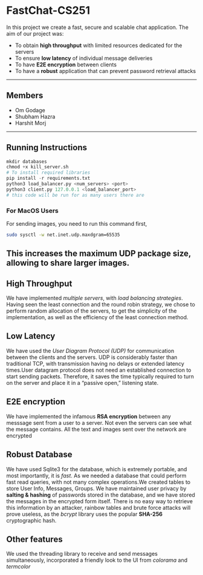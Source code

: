 # FastChat-CS251
In this project we create a fast, secure and scalable chat application.
The aim of our project was:
- To obtain **high throughput** with limited resources dedicated for the servers
- To ensure **low latency** of individual message deliveries
- To have **E2E encryption** between clients
- To have a **robust** application that can prevent password retrieval attacks
---
## Members
- Om Godage
- Shubham Hazra
- Harshit Morj
---
## Running Instructions
```python
mkdir databases
chmod +x kill_server.sh
# To install required libraries
pip install -r requirements.txt
python3 load_balancer.py <num_servers> <port>
python3 client.py 127.0.0.1 <load_balancer_port>
# this code will be run for as many users there are
```

### For MacOS Users
For sending images, you need to run this command first,
```bash
sudo sysctl -w net.inet.udp.maxdgram=65535
```
This increases the maximum UDP package size, allowing to share larger images.
---
## High Throughput
We have implemented _multiple servers_, with _load balancing strategies_.
Having seen the least connection and the round robin strategy, we chose to perform random allocation of the servers, to get the simplicity of the implementation, as well as the efficiency of the least connection method.

## Low Latency
We have used the _User Diagram Protocol (UDP)_ for communication between the clients and the servers.
UDP is considerably faster than traditional TCP, with transmission having no delays or extended latency times.User datagram protocol does not need an established connection to start sending packets. Therefore, it saves the time typically required to turn on the server and place it in a “passive open,” listening state.

## E2E encryption
We have implemented the infamous **RSA encryption** between any messsage sent from a user to a server.
Not even the servers can see what the message contains. All the text and images sent over the network are encrypted

## Robust Database
We have used Sqlite3 for the database, which is extremely portable, and most importantly, it is _fast_. As we needed a database that could perform fast read queries, with not many complex operations.We created tables to store User Info, Messages, Groups. We have maintained user privacy by **salting & hashing** of passwords stored in the database, and we have stored the messages in the encrypted form itself. There is no easy way to retrieve this information by an attacker, rainbow tables and brute force attacks will prove useless, as the _bcrypt_ library uses the popular **SHA-256** cryptographic hash.

## Other features
We used the threading library to receive and send messages simultaneously, incorporated a friendly look to the UI from _colorama_ and _termcolor_
